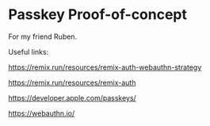 # Passkey Proof-of-concept

For my friend Ruben.

Useful links: 

https://remix.run/resources/remix-auth-webauthn-strategy

https://remix.run/resources/remix-auth

https://developer.apple.com/passkeys/

https://webauthn.io/

